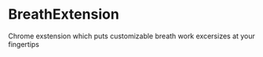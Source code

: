# BreathExtension
 Chrome exstension which puts customizable breath work excersizes at your fingertips

